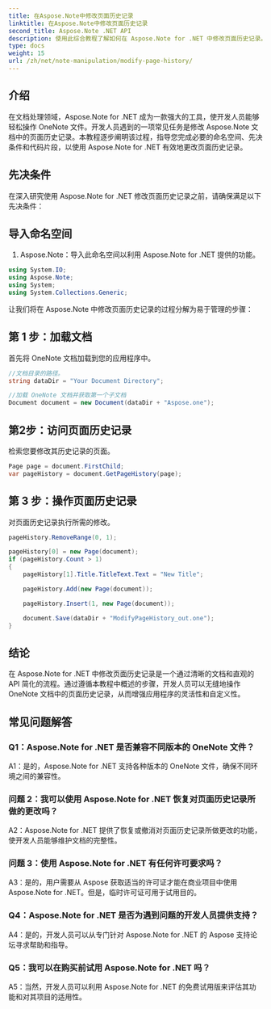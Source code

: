 ```yaml
---
title: 在Aspose.Note中修改页面历史记录
linktitle: 在Aspose.Note中修改页面历史记录
second_title: Aspose.Note .NET API
description: 使用此综合教程了解如何在 Aspose.Note for .NET 中修改页面历史记录。轻松增强您的文档处理能力。
type: docs
weight: 15
url: /zh/net/note-manipulation/modify-page-history/
---
```

## 介绍

在文档处理领域，Aspose.Note for .NET 成为一款强大的工具，使开发人员能够轻松操作 OneNote 文件。开发人员遇到的一项常见任务是修改 Aspose.Note 文档中的页面历史记录。本教程逐步阐明该过程，指导您完成必要的命名空间、先决条件和代码片段，以使用 Aspose.Note for .NET 有效地更改页面历史记录。

## 先决条件

在深入研究使用 Aspose.Note for .NET 修改页面历史记录之前，请确保满足以下先决条件：

## 导入命名空间

1. Aspose.Note：导入此命名空间以利用 Aspose.Note for .NET 提供的功能。

```csharp
using System.IO;
using Aspose.Note;
using System;
using System.Collections.Generic;
```

让我们将在 Aspose.Note 中修改页面历史记录的过程分解为易于管理的步骤：

## 第 1 步：加载文档

首先将 OneNote 文档加载到您的应用程序中。

```csharp
//文档目录的路径。
string dataDir = "Your Document Directory";

//加载 OneNote 文档并获取第一个子文档
Document document = new Document(dataDir + "Aspose.one");
```

## 第2步：访问页面历史记录

检索您要修改其历史记录的页面。

```csharp
Page page = document.FirstChild;
var pageHistory = document.GetPageHistory(page);
```

## 第 3 步：操作页面历史记录

对页面历史记录执行所需的修改。

```csharp
pageHistory.RemoveRange(0, 1);

pageHistory[0] = new Page(document);
if (pageHistory.Count > 1)
{
    pageHistory[1].Title.TitleText.Text = "New Title";

    pageHistory.Add(new Page(document));

    pageHistory.Insert(1, new Page(document));

    document.Save(dataDir + "ModifyPageHistory_out.one");
}
```

## 结论

在 Aspose.Note for .NET 中修改页面历史记录是一个通过清晰的文档和直观的 API 简化的流程。通过遵循本教程中概述的步骤，开发人员可以无缝地操作 OneNote 文档中的页面历史记录，从而增强应用程序的灵活性和自定义性。

## 常见问题解答

### Q1：Aspose.Note for .NET 是否兼容不同版本的 OneNote 文件？

A1：是的，Aspose.Note for .NET 支持各种版本的 OneNote 文件，确保不同环境之间的兼容性。

### 问题 2：我可以使用 Aspose.Note for .NET 恢复对页面历史记录所做的更改吗？

A2：Aspose.Note for .NET 提供了恢复或撤消对页面历史记录所做更改的功能，使开发人员能够维护文档的完整性。

### 问题 3：使用 Aspose.Note for .NET 有任何许可要求吗？

A3：是的，用户需要从 Aspose 获取适当的许可证才能在商业项目中使用 Aspose.Note for .NET。但是，临时许可证可用于试用目的。

### Q4：Aspose.Note for .NET 是否为遇到问题的开发人员提供支持？

A4：是的，开发人员可以从专门针对 Aspose.Note for .NET 的 Aspose 支持论坛寻求帮助和指导。

### Q5：我可以在购买前试用 Aspose.Note for .NET 吗？

A5：当然，开发人员可以利用 Aspose.Note for .NET 的免费试用版来评估其功能和对其项目的适用性。
